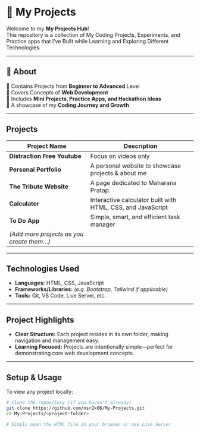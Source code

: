 # 🚀 My Projects

Welcome to my **My Projects Hub**!  
This repository is a collection of My Coding Projects, Experiments, and Practice apps that I’ve Built while Learning and Exploring Different Technologies.  

---

## 📌 About
🔹 Contains Projects from **Beginner to Advanced** Level  
🔹 Covers Concepts of **Web Development**  
🔹 Includes **Mini Projects, Practice Apps, and Hackathon Ideas**  
🔹 A showcase of my **Coding Journey and Growth**  

---

##  Projects

| Project Name | Description |
|--------------|-------------|
| **Distraction Free Youtube** | Focus on videos only |
| **Personal Portfolio**         | A personal website to showcase projects & about me |
| **The Tribute Website**       | A page dedicated to Maharana Pratap. |
| **Calculator**                | Interactive calculator built with HTML, CSS, and JavaScript |
| **To Do App**                | Simple, smart, and efficient task manager |
| *(Add more projects as you create them…)* | |

---

##  Technologies Used
- **Languages:** HTML, CSS, JavaScript
- **Frameworks/Libraries:** *(e.g. Bootstrap, Tailwind if applicable)*
- **Tools:** Git, VS Code, Live Server, etc.

---

##  Project Highlights
- **Clear Structure:** Each project resides in its own folder, making navigation and management easy.
- **Learning Focused:** Projects are intentionally simple—perfect for demonstrating core web development concepts.

---

##  Setup & Usage

To view any project locally:

```bash
# Clone the repository (if you haven't already)
git clone https://github.com/nsr2k06/My-Projects.git
cd My-Projects/<project-folder>

# Simply open the HTML file in your browser or use Live Server
